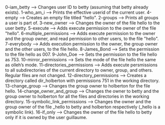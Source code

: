 0-iam_betty --> Changes user ID to betty (assuming that betty already exists).
1-who_am_i --> Prints the effective userid of the current user.
4-empty --> Creates an empty file titled "hello".
2-groups --> Prints all groups a user is part of.
3-new_owner --> Changes the owner of the file hello to the user betty.
5-execute --> Adds execute permission to the owner of the file "hello".
6-multiple_permissions --> Adds execute permission to the owner and the group owner, and read permission to other users, to the file "hello".
7-everybody --> Adds execution permission to the owner, the group owner and the other users, to the file hello.
8-James_Bond --> Sets the permission to the file hello as 007.
9-John_Doe --> Sets the permission to the file hello as 753.
10-mirror_permissions --> Sets the mode of the file hello the same as olleh’s mode.
11-directories_permissions --> Adds execute persmissions to all subdirectories of the current directory to owner, group, and others. Regular files are not changed.
12-directory_permissions --> Creates a directory called dir_holberton with permissions 751 in the working directory.
13-change_group --> Changes the group owner to holberton for the file hello.
14-change_owner_and_group --> Changes the owner to betty and the group owner to holberton for all the files and directories in the working directory.
15-symbolic_link_permissions --> Changes the owner and the group owner of the file _hello to betty and holberton respectively (_hello is a symbolic link).
16-if_only --> Changes the owner of the file hello to betty only if it is owned by the user guillaume.
